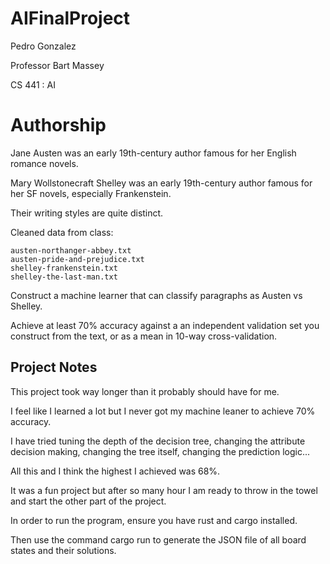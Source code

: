 # AIFinalProject
Pedro Gonzalez

Professor Bart Massey

CS 441 : AI

# Authorship

Jane Austen was an early 19th-century author famous for her English romance novels. 

Mary Wollstonecraft Shelley was an early 19th-century author famous for her SF novels, especially Frankenstein. 

Their writing styles are quite distinct.

Cleaned data from class:

    austen-northanger-abbey.txt
    austen-pride-and-prejudice.txt
    shelley-frankenstein.txt
    shelley-the-last-man.txt

Construct a machine learner that can classify paragraphs as Austen vs Shelley. 

Achieve at least 70% accuracy against a an independent validation set you construct from the text, or as a mean in 10-way cross-validation.

## Project Notes

This project took way longer than it probably should have for me. 

I feel like I learned a lot but I never got my machine leaner to achieve 70% accuracy. 

I have tried tuning the depth of the decision tree, changing the attribute decision making, changing the tree itself, changing the prediction logic... 

All this and I think the highest I achieved was 68%. 

It was a fun project but after so many hour I am ready to throw in the towel and start the other part of the project.

In order to run the program, ensure you have rust and cargo installed.

Then use the command cargo run to generate the JSON file of all board states and their solutions.